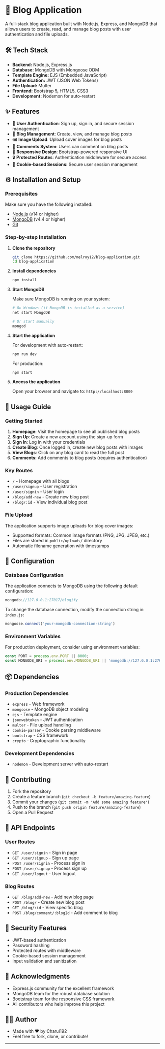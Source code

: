 # 📝 Blog Application

A full-stack blog application built with Node.js, Express, and MongoDB that allows users to create, read, and manage blog posts with user authentication and file uploads.

## 🛠️ Tech Stack

- **Backend:** Node.js, Express.js
- **Database:** MongoDB with Mongoose ODM
- **Template Engine:** EJS (Embedded JavaScript)
- **Authentication:** JWT (JSON Web Tokens)
- **File Upload:** Multer
- **Frontend:** Bootstrap 5, HTML5, CSS3
- **Development:** Nodemon for auto-restart

## ✨ Features

- 🔐 **User Authentication**: Sign up, sign in, and secure session management
- 📖 **Blog Management**: Create, view, and manage blog posts
- 🖼️ **Image Upload**: Upload cover images for blog posts
- 💬 **Comments System**: Users can comment on blog posts
- 📱 **Responsive Design**: Bootstrap-powered responsive UI
- 🔒 **Protected Routes**: Authentication middleware for secure access
- 🍪 **Cookie-based Sessions**: Secure user session management

## ⚙️ Installation and Setup

### Prerequisites

Make sure you have the following installed:
- [Node.js](https://nodejs.org/) (v14 or higher)
- [MongoDB](https://www.mongodb.com/try/download/community) (v4.4 or higher)
- [Git](https://git-scm.com/)

### Step-by-step Installation

1. **Clone the repository**
   ```bash
   git clone https://github.com/melroy12/blog-application.git
   cd blog-application
   ```

2. **Install dependencies**
   ```bash
   npm install
   ```

3. **Start MongoDB**
   
   Make sure MongoDB is running on your system:
   ```bash
   # On Windows (if MongoDB is installed as a service)
   net start MongoDB
   
   # Or start manually
   mongod
   ```

4. **Start the application**
   
   For development with auto-restart:
   ```bash
   npm run dev
   ```
   
   For production:
   ```bash
   npm start
   ```

5. **Access the application**
   
   Open your browser and navigate to: `http://localhost:8000`

## 🚀 Usage Guide

### Getting Started

1. **Homepage**: Visit the homepage to see all published blog posts
2. **Sign Up**: Create a new account using the sign-up form
3. **Sign In**: Log in with your credentials
4. **Create Blog**: Once logged in, create new blog posts with images
5. **View Blogs**: Click on any blog card to read the full post
6. **Comments**: Add comments to blog posts (requires authentication)

### Key Routes

- `/` - Homepage with all blogs
- `/user/signup` - User registration
- `/user/signin` - User login
- `/blog/add-new` - Create new blog post
- `/blog/:id` - View individual blog post

### File Upload

The application supports image uploads for blog cover images:
- Supported formats: Common image formats (PNG, JPG, JPEG, etc.)
- Files are stored in `public/uploads/` directory
- Automatic filename generation with timestamps

## 🔧 Configuration

### Database Configuration

The application connects to MongoDB using the following default configuration:
```javascript
mongodb://127.0.0.1:27017/blogify
```

To change the database connection, modify the connection string in `index.js`:
```javascript
mongoose.connect('your-mongodb-connection-string')
```

### Environment Variables

For production deployment, consider using environment variables:
```javascript
const PORT = process.env.PORT || 8000;
const MONGODB_URI = process.env.MONGODB_URI || 'mongodb://127.0.0.1:27017/blogify';
```

## 📦 Dependencies

### Production Dependencies
- `express` - Web framework
- `mongoose` - MongoDB object modeling
- `ejs` - Template engine
- `jsonwebtoken` - JWT authentication
- `multer` - File upload handling
- `cookie-parser` - Cookie parsing middleware
- `bootstrap` - CSS framework
- `crypto` - Cryptographic functionality

### Development Dependencies
- `nodemon` - Development server with auto-restart

## 🤝 Contributing

1. Fork the repository
2. Create a feature branch (`git checkout -b feature/amazing-feature`)
3. Commit your changes (`git commit -m 'Add some amazing feature'`)
4. Push to the branch (`git push origin feature/amazing-feature`)
5. Open a Pull Request

## 📝 API Endpoints

### User Routes
- `GET /user/signin` - Sign in page
- `GET /user/signup` - Sign up page
- `POST /user/signin` - Process sign in
- `POST /user/signup` - Process sign up
- `GET /user/logout` - User logout

### Blog Routes
- `GET /blog/add-new` - Add new blog page
- `POST /blog/` - Create new blog post
- `GET /blog/:id` - View specific blog
- `POST /blog/comment/:blogId` - Add comment to blog

## 🔐 Security Features

- JWT-based authentication
- Password hashing
- Protected routes with middleware
- Cookie-based session management
- Input validation and sanitization

## 🙏 Acknowledgments

- Express.js community for the excellent framework
- MongoDB team for the robust database solution
- Bootstrap team for the responsive CSS framework
- All contributors who help improve this project

## 👩‍💻 Author
- Made with ❤️ by Charul192
- Feel free to fork, clone, or contribute!
---

